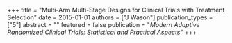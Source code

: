 +++
title = "Multi-Arm Multi-Stage Designs for Clinical Trials with Treatment Selection"
date = 2015-01-01
authors = ["J Wason"]
publication_types = ["5"]
abstract = ""
featured = false
publication = "*Modern Adaptive Randomized Clinical Trials: Statistical and Practical Aspects*"
+++

